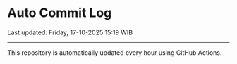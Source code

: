 # Auto Commit Log

Last updated: Friday, 17-10-2025 15:19 WIB

---

This repository is automatically updated every hour using GitHub Actions.
